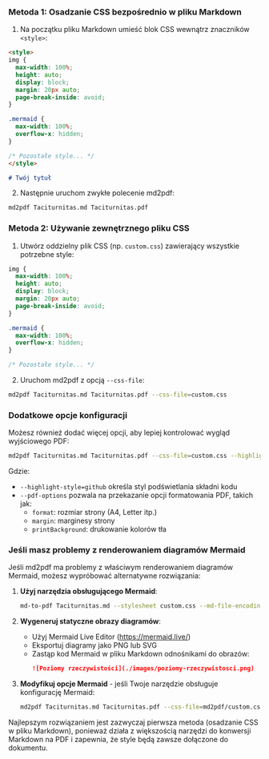 ### Metoda 1: Osadzanie CSS bezpośrednio w pliku Markdown

1. Na początku pliku Markdown umieść blok CSS wewnątrz znaczników `<style>`:

```markdown
<style>
img {
  max-width: 100%;
  height: auto;
  display: block;
  margin: 20px auto;
  page-break-inside: avoid;
}

.mermaid {
  max-width: 100%;
  overflow-x: hidden;
}

/* Pozostałe style... */
</style>

# Twój tytuł
```

2. Następnie uruchom zwykłe polecenie md2pdf:

```bash
md2pdf Taciturnitas.md Taciturnitas.pdf
```

### Metoda 2: Używanie zewnętrznego pliku CSS

1. Utwórz oddzielny plik CSS (np. `custom.css`) zawierający wszystkie potrzebne style:

```css
img {
  max-width: 100%;
  height: auto;
  display: block;
  margin: 20px auto;
  page-break-inside: avoid;
}

.mermaid {
  max-width: 100%;
  overflow-x: hidden;
}

/* Pozostałe style... */
```

2. Uruchom md2pdf z opcją `--css-file`:

```bash
md2pdf Taciturnitas.md Taciturnitas.pdf --css-file=custom.css
```

### Dodatkowe opcje konfiguracji

Możesz również dodać więcej opcji, aby lepiej kontrolować wygląd wyjściowego PDF:

```bash
md2pdf Taciturnitas.md Taciturnitas.pdf --css-file=custom.css --highlight-style=github --pdf-options='{"format": "A4", "margin": "20mm", "printBackground": true}'
```

Gdzie:
- `--highlight-style=github` określa styl podświetlania składni kodu
- `--pdf-options` pozwala na przekazanie opcji formatowania PDF, takich jak:
  - `format`: rozmiar strony (A4, Letter itp.)
  - `margin`: marginesy strony
  - `printBackground`: drukowanie kolorów tła

### Jeśli masz problemy z renderowaniem diagramów Mermaid

Jeśli md2pdf ma problemy z właściwym renderowaniem diagramów Mermaid, możesz wypróbować alternatywne rozwiązania:

1. **Użyj narzędzia obsługującego Mermaid**:
   ```bash
   md-to-pdf Taciturnitas.md --stylesheet custom.css --md-file-encoding utf-8 --highlight-style github
   ```

2. **Wygeneruj statyczne obrazy diagramów**:
   - Użyj Mermaid Live Editor (https://mermaid.live/)
   - Eksportuj diagramy jako PNG lub SVG
   - Zastąp kod Mermaid w pliku Markdown odnośnikami do obrazów:
     ```markdown
     ![Poziomy rzeczywistości](./images/poziomy-rzeczywistosci.png)
     ```

3. **Modyfikuj opcje Mermaid** - jeśli Twoje narzędzie obsługuje konfigurację Mermaid:
   ```bash
   md2pdf Taciturnitas.md Taciturnitas.pdf --css-file=md2pdf/custom.css --mermaid-options='{"theme":"neutral","securityLevel":"loose"}'
   ```

Najlepszym rozwiązaniem jest zazwyczaj pierwsza metoda (osadzanie CSS w pliku Markdown), ponieważ działa z większością narzędzi do konwersji Markdown na PDF i zapewnia, że style będą zawsze dołączone do dokumentu.